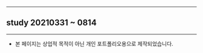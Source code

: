 

------------------------------------------
## study 20210331 ~ 0814
------------------------------------------

- 본 페이지는 상업적 목적이 아닌 개인 포트폴리오용으로 제작되었습니다.